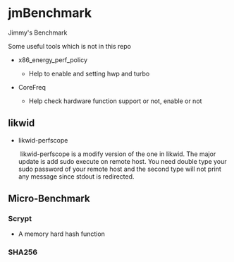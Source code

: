 # jmBenchmark
Jimmy's Benchmark

Some useful tools which is not in this repo

- x86_energy_perf_policy

  - Help to enable and setting hwp and turbo

- CoreFreq

  - Help check hardware function support or not, enable or not

    

## likwid

- likwid-perfscope

  ​	likwid-perfscope is a modify version of the one in likwid. The major update is add sudo execute on remote host. You need double type your sudo password of your remote host and the second type will not print any message since stdout is redirected.

  



## Micro-Benchmark

### Scrypt
* A memory hard hash function

### SHA256
